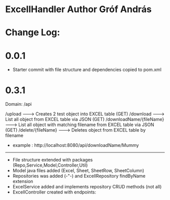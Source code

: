 # ExcellHandler Author Gróf András

# Change Log: 

# 0.0.1

- Starter commit with file structure and dependencies copied to pom.xml

# 0.3.1

Domain: /api

/upload ---> Creates 2 test object into EXCEL table (GET)
/download ---> List all object from EXCEL table via JSON (GET)
/downloadName/{fileName} ---> List all object with matching filename from EXCEL table via JSON (GET)
/delete/{fileName} ---> Deletes object from EXCEL table by filename

- example : http://localhost:8080/api/downloadName/Mummy

----------------------------------------------------------------------------------------------------------------

- File structure extended with packages (Repo,Service,Model,Controller,Util)
- Model java files added (Excel, Sheet, SheetRow, SheetColumn)
- Repositories was added (-"-) and ExcellRepository findByName extension
- ExcelService added and implements repository CRUD methods (not all)
- ExcellController created with endpoints:


